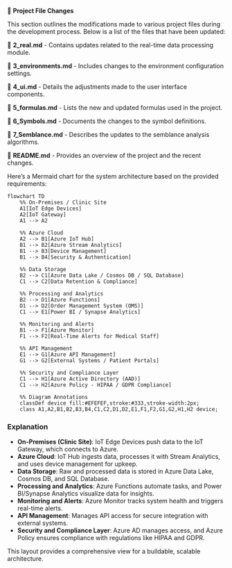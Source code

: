 📁 **Project File Changes**

This section outlines the modifications made to various project files during the development process. Below is a list of the files that have been updated:

📄 **2_real.md** - Contains updates related to the real-time data processing module.

📄 **3_environments.md** - Includes changes to the environment configuration settings.

📄 **4_ui.md** - Details the adjustments made to the user interface components.

📄 **5_formulas.md** - Lists the new and updated formulas used in the project.

📄 **6_Symbols.md** - Documents the changes to the symbol definitions.

📄 **7_Semblance.md** - Describes the updates to the semblance analysis algorithms.

📄 **README.md** - Provides an overview of the project and the recent changes.


Here’s a Mermaid chart for the system architecture based on the provided requirements:

```mermaid
flowchart TD
    %% On-Premises / Clinic Site
    A1[IoT Edge Devices]
    A2[IoT Gateway]
    A1 --> A2

    %% Azure Cloud
    A2 --> B1[Azure IoT Hub]
    B1 --> B2[Azure Stream Analytics]
    B1 --> B3[Device Management]
    B1 --> B4[Security & Authentication]

    %% Data Storage
    B2 --> C1[Azure Data Lake / Cosmos DB / SQL Database]
    C1 --> C2[Data Retention & Compliance]

    %% Processing and Analytics
    B2 --> D1[Azure Functions]
    D1 --> D2[Order Management System (OMS)]
    C1 --> E1[Power BI / Synapse Analytics]

    %% Monitoring and Alerts
    B1 --> F1[Azure Monitor]
    F1 --> F2[Real-Time Alerts for Medical Staff]

    %% API Management
    E1 --> G1[Azure API Management]
    G1 --> G2[External Systems / Patient Portals]

    %% Security and Compliance Layer
    C1 --> H1[Azure Active Directory (AAD)]
    C1 --> H2[Azure Policy - HIPAA / GDPR Compliance]

    %% Diagram Annotations
    classDef device fill:#EFEFEF,stroke:#333,stroke-width:2px;
    class A1,A2,B1,B2,B3,B4,C1,C2,D1,D2,E1,F1,F2,G1,G2,H1,H2 device;
```

### Explanation

- **On-Premises (Clinic Site)**: IoT Edge Devices push data to the IoT Gateway, which connects to Azure.
- **Azure Cloud**: IoT Hub ingests data, processes it with Stream Analytics, and uses device management for upkeep.
- **Data Storage**: Raw and processed data is stored in Azure Data Lake, Cosmos DB, and SQL Database.
- **Processing and Analytics**: Azure Functions automate tasks, and Power BI/Synapse Analytics visualize data for insights.
- **Monitoring and Alerts**: Azure Monitor tracks system health and triggers real-time alerts.
- **API Management**: Manages API access for secure integration with external systems.
- **Security and Compliance Layer**: Azure AD manages access, and Azure Policy ensures compliance with regulations like HIPAA and GDPR. 

This layout provides a comprehensive view for a buildable, scalable architecture.